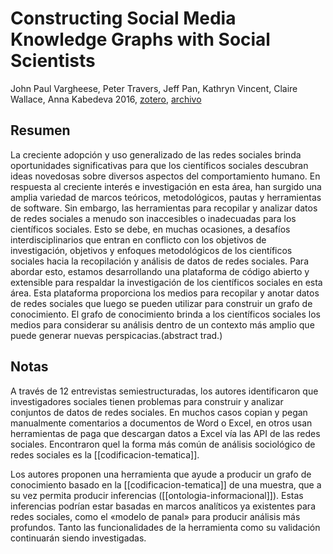 # Constructing Social Media Knowledge Graphs with Social Scientists

John Paul Vargheese, Peter Travers, Jeff Pan, Kathryn Vincent, Claire Wallace, Anna Kabedeva 2016, [zotero](zotero://select/items/@vargheese&al2016), [archivo](file:///home/sabhz/archivo/librero/vargheese&al2016.pdf)

## Resumen

La creciente adopción y uso generalizado de las redes sociales brinda oportunidades significativas para que los científicos sociales descubran ideas novedosas sobre diversos aspectos del comportamiento humano. En respuesta al creciente interés e investigación en esta área, han surgido una amplia variedad de marcos teóricos, metodológicos, pautas y herramientas de software. Sin embargo, las herramientas para recopilar y analizar datos de redes sociales a menudo son inaccesibles o inadecuadas para los científicos sociales. Esto se debe, en muchas ocasiones, a desafíos interdisciplinarios que entran en conflicto con los objetivos de investigación, objetivos y enfoques metodológicos de los científicos sociales hacia la recopilación y análisis de datos de redes sociales. Para abordar esto, estamos desarrollando una plataforma de código abierto y extensible para respaldar la investigación de los científicos sociales en esta área. Esta plataforma proporciona los medios para recopilar y anotar datos de redes sociales que luego se pueden utilizar para construir un grafo de conocimiento. El grafo de conocimiento brinda a los científicos sociales los medios para considerar su análisis dentro de un contexto más amplio que puede generar nuevas perspicacias.(abstract trad.)

## Notas

A través de 12 entrevistas semiestructuradas, los autores identificaron que investigadores sociales tienen problemas para construir y analizar conjuntos de datos de redes sociales. En muchos casos copian y pegan manualmente comentarios a documentos de Word o Excel, en otros usan herramientas de paga que descargan datos a Excel vía las API de las redes sociales. Encontraron quel la forma más común de análisis sociológico de redes sociales es la [[codificacion-tematica]].

Los autores proponen una herramienta que ayude a producir un grafo de conocimiento basado en la [[codificacion-tematica]] de una muestra, que a su vez permita producir inferencias ([[ontologia-informacional]]). Estas inferencias podrían estar basadas en marcos analíticos ya existentes para redes sociales, como el «modelo de panal» para producir análisis más profundos. Tanto las funcionalidades de la herramienta como su validación continuarán siendo investigadas.
